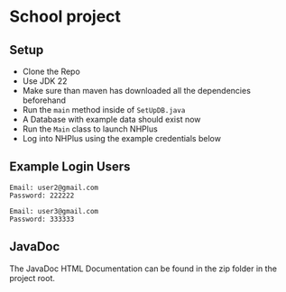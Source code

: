 # School project

## Setup

- Clone the Repo
- Use JDK 22
- Make sure than maven has downloaded all the dependencies beforehand
- Run the `main` method inside of `SetUpDB.java`
- A Database with example data should exist now
- Run the `Main` class to launch NHPlus
- Log into NHPlus using the example credentials below

## Example Login Users
```
Email: user2@gmail.com
Password: 222222

Email: user3@gmail.com
Password: 333333
```

## JavaDoc

The JavaDoc HTML Documentation can be found in the zip folder in the project root.

